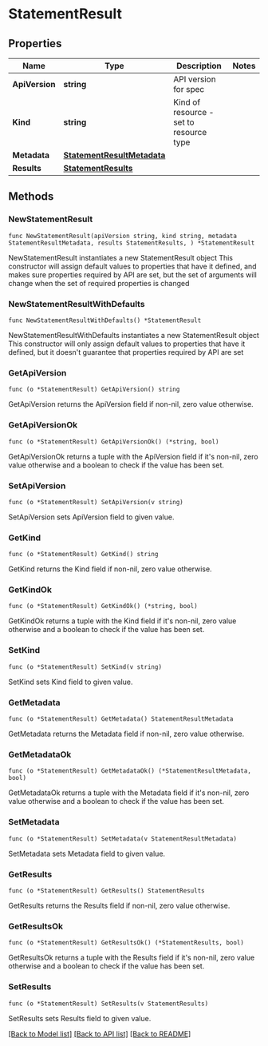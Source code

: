 # StatementResult

## Properties

Name | Type | Description | Notes
------------ | ------------- | ------------- | -------------
**ApiVersion** | **string** | API version for spec | 
**Kind** | **string** | Kind of resource - set to resource type | 
**Metadata** | [**StatementResultMetadata**](StatementResultMetadata.md) |  | 
**Results** | [**StatementResults**](StatementResults.md) |  | 

## Methods

### NewStatementResult

`func NewStatementResult(apiVersion string, kind string, metadata StatementResultMetadata, results StatementResults, ) *StatementResult`

NewStatementResult instantiates a new StatementResult object
This constructor will assign default values to properties that have it defined,
and makes sure properties required by API are set, but the set of arguments
will change when the set of required properties is changed

### NewStatementResultWithDefaults

`func NewStatementResultWithDefaults() *StatementResult`

NewStatementResultWithDefaults instantiates a new StatementResult object
This constructor will only assign default values to properties that have it defined,
but it doesn't guarantee that properties required by API are set

### GetApiVersion

`func (o *StatementResult) GetApiVersion() string`

GetApiVersion returns the ApiVersion field if non-nil, zero value otherwise.

### GetApiVersionOk

`func (o *StatementResult) GetApiVersionOk() (*string, bool)`

GetApiVersionOk returns a tuple with the ApiVersion field if it's non-nil, zero value otherwise
and a boolean to check if the value has been set.

### SetApiVersion

`func (o *StatementResult) SetApiVersion(v string)`

SetApiVersion sets ApiVersion field to given value.


### GetKind

`func (o *StatementResult) GetKind() string`

GetKind returns the Kind field if non-nil, zero value otherwise.

### GetKindOk

`func (o *StatementResult) GetKindOk() (*string, bool)`

GetKindOk returns a tuple with the Kind field if it's non-nil, zero value otherwise
and a boolean to check if the value has been set.

### SetKind

`func (o *StatementResult) SetKind(v string)`

SetKind sets Kind field to given value.


### GetMetadata

`func (o *StatementResult) GetMetadata() StatementResultMetadata`

GetMetadata returns the Metadata field if non-nil, zero value otherwise.

### GetMetadataOk

`func (o *StatementResult) GetMetadataOk() (*StatementResultMetadata, bool)`

GetMetadataOk returns a tuple with the Metadata field if it's non-nil, zero value otherwise
and a boolean to check if the value has been set.

### SetMetadata

`func (o *StatementResult) SetMetadata(v StatementResultMetadata)`

SetMetadata sets Metadata field to given value.


### GetResults

`func (o *StatementResult) GetResults() StatementResults`

GetResults returns the Results field if non-nil, zero value otherwise.

### GetResultsOk

`func (o *StatementResult) GetResultsOk() (*StatementResults, bool)`

GetResultsOk returns a tuple with the Results field if it's non-nil, zero value otherwise
and a boolean to check if the value has been set.

### SetResults

`func (o *StatementResult) SetResults(v StatementResults)`

SetResults sets Results field to given value.



[[Back to Model list]](../README.md#documentation-for-models) [[Back to API list]](../README.md#documentation-for-api-endpoints) [[Back to README]](../README.md)


